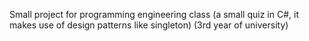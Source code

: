 Small project for programming engineering class (a small quiz in C#, it makes use of design patterns like singleton) (3rd year of university)
